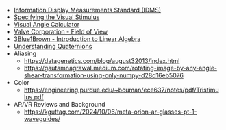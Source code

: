 - [Information Display Measurements Standard (IDMS)](https://www.sid.org/Standards/ICDM)
- [Specifying the Visual Stimulus](https://www.cns.nyu.edu/~david/courses/perceptionLab/Handouts/visualstimulus.pdf)
- [Visual Angle Calculator](https://www.sr-research.com/visual-angle-calculator/)
- [Valve Corporation - Field of View](https://www.valvesoftware.com/en/index/deep-dive/fov)
- [3Blue1Brown - Introduction to Linear Algebra](https://www.3blue1brown.com/topics/linear-algebra)
- [Understanding Quaternions](https://www.3dgep.com/understanding-quaternions/)
- Aliasing
  - https://datagenetics.com/blog/august32013/index.html
  - https://gautamnagrawal.medium.com/rotating-image-by-any-angle-shear-transformation-using-only-numpy-d28d16eb5076
- Color
  - https://engineering.purdue.edu/~bouman/ece637/notes/pdf/Tristimulus.pdf
- AR/VR Reviews and Background
  - https://kguttag.com/2024/10/06/meta-orion-ar-glasses-pt-1-waveguides/
 
